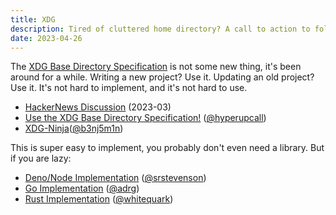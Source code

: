 ```yaml
---
title: XDG
description: Tired of cluttered home directory? A call to action to follow the XDG Base Directory Specification.
date: 2023-04-26
---
```


The
[XDG Base Directory Specification](https://specifications.freedesktop.org/basedir-spec/basedir-spec-latest.html)
is not some new thing, it's been around for a while. Writing a new project? Use
it. Updating an old project? Use it. It's not hard to implement, and it's not
hard to use.

- [HackerNews Discussion](https://news.ycombinator.com/item?id=35283967)
  (2023-03)
- [Use the XDG Base Directory Specification!](https://xdgbasedirectoryspecification.com)
  ([@hyperupcall](https://github.com/hyperupcall))
- [XDG-Ninja](https://github.com/b3nj5m1n/xdg-ninja)([@b3nj5m1n](https://github.com/b3nj5m1n))

This is super easy to implement, you probably don't even need a library. But if
you are lazy:

- [Deno/Node Implementation](https://github.com/srstevenson/xdg-base-dirs)
  ([@srstevenson](https://github.com/srstevenson))
- [Go Implementation](https://github.com/adrg/xdg)
  ([@adrg](https://github.com/adrg))
- [Rust Implementation](https://github.com/whitequark/rust-xdg)
  ([@whitequark](https://github.com/whitequark))
